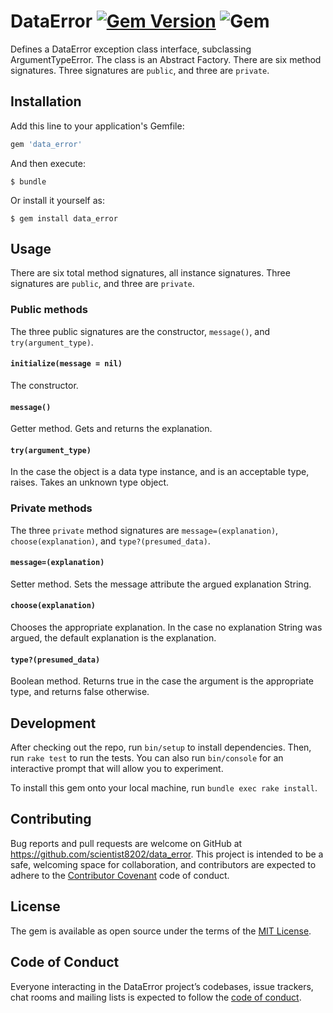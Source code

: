 # DataError [![Gem Version](https://badge.fury.io/rb/data_error.svg)](https://badge.fury.io/rb/data_error) ![Gem](https://img.shields.io/gem/dt/data_error)
Defines a DataError exception class interface, subclassing ArgumentTypeError. 
The class is an Abstract Factory. There are six method signatures. Three 
signatures are `public`, and three are `private`.

## Installation

Add this line to your application's Gemfile:

```ruby
gem 'data_error'
```

And then execute:

    $ bundle

Or install it yourself as:

    $ gem install data_error

## Usage
There are six total method signatures, all instance signatures. Three 
signatures are `public`, and three are `private`.

### Public methods
The three public signatures are the constructor, `message()`, and 
`try(argument_type)`.

#### `initialize(message = nil)`
The constructor.

#### `message()`
Getter method. Gets and returns the explanation.

#### `try(argument_type)`
In the case the object is a data type instance, and is an acceptable type, 
raises. Takes an unknown type object.

### Private methods
The three `private` method signatures are `message=(explanation)`, 
`choose(explanation)`, and `type?(presumed_data)`.

#### `message=(explanation)`
Setter method. Sets the message attribute the argued explanation 
String.

#### `choose(explanation)`
Chooses the appropriate explanation. In the case no explanation String was 
argued, the default explanation is the explanation.

#### `type?(presumed_data)`
Boolean method. Returns true in the case the argument is the appropriate type, 
and returns false otherwise.

## Development

After checking out the repo, run `bin/setup` to install dependencies. Then, 
run `rake test` to run the tests. You can also run `bin/console` for an 
interactive prompt that will allow you to experiment.

To install this gem onto your local machine, run `bundle exec rake install`.

## Contributing

Bug reports and pull requests are welcome on GitHub at 
https://github.com/scientist8202/data_error. This project is intended to be a 
safe, welcoming space for collaboration, and contributors are expected to 
adhere to the 
[Contributor Covenant](http://contributor-covenant.org) code of conduct.

## License

The gem is available as open source under the terms of the 
[MIT License](https://opensource.org/licenses/MIT).

## Code of Conduct

Everyone interacting in the DataError project’s codebases, issue trackers, 
chat rooms and mailing lists is expected to follow the 
[code of conduct](https://github.com/[USERNAME]/data_error/blob/master/CODE_OF_CONDUCT.md).
